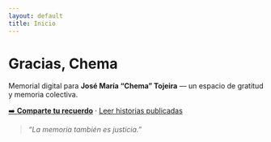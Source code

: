 ```yaml
---
layout: default
title: Inicio
---
```


# Gracias, Chema

Memorial digital para **José María “Chema” Tojeira** — un espacio de gratitud y memoria colectiva.

[➡️ **Comparte tu recuerdo**](/comparte) · [Leer historias publicadas](/historias)

> *“La memoria también es justicia.”*
